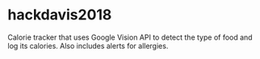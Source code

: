 # hackdavis2018
Calorie tracker that uses Google Vision API to detect the type of food and log its calories. Also includes alerts for allergies.
